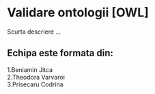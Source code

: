 # Validare ontologii [OWL]
Scurta descriere ...
## Echipa este formata din:
1.Beniamin Jitca <br/>
2.Theodora Varvaroi <br/>
3.Prisecaru Codrina
